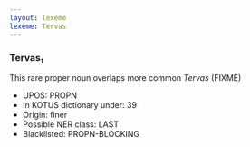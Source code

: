 ```yaml
---
layout: lexeme
lexeme: Tervas
---
```


###  Tervas₁

This rare proper noun overlaps more common *Tervas* (FIXME)
* UPOS:  PROPN
* in KOTUS dictionary under:  39
* Origin:  finer
* Possible NER class:  LAST
* Blacklisted:  PROPN-BLOCKING

